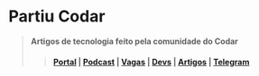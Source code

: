 # Partiu Codar 

> **Artigos de tecnologia feito pela comunidade do Codar**
>> #### [Portal](https://codar.app) | [Podcast](https://github.com/devssa/bora-codar/issues) |  [Vagas](https://github.com/devssa/onde-codar-em-salvador/issues) | [Devs](https://github.com/devssa/me-contrata/issues) | [Artigos](https://github.com/devssa/partiu-codar/issues) | [Telegram](https://t.me/c0d45) 



